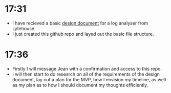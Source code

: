 # 17:31
- I have recieved a basic [design document](https://github.com/jayfalls/log_file_analyser/thoughts/documents/design_document.md) for a log analyser from Lytehouse.
- I just created this github repo and layed out the basic file structure.

# 17:36
- Firstly I will message Jean with a confirmation and access to this repo.
- I will then start to do research on all of the requirements of the design document, lay out a plan for the MVP, how I envision my timeline, as well as my plan as to how I should document my thoughts efficiently.